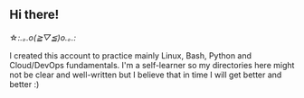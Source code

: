 ## Hi there!

☆*:.｡.o(≧▽≦)o.｡.:*

I created this account to practice mainly Linux, Bash, Python and Cloud/DevOps fundamentals. I'm a self-learner so my directories here might not be clear and well-written but I believe that in time I will get better and better :)  
